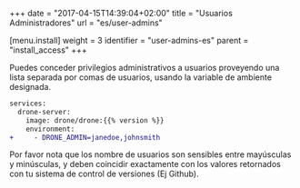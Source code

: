 +++
date = "2017-04-15T14:39:04+02:00"
title = "Usuarios Administradores"
url = "es/user-admins"

[menu.install]
  weight = 3
  identifier = "user-admins-es"
  parent = "install_access"
+++

Puedes conceder privilegios administrativos a usuarios proveyendo una lista separada por comas de usuarios, usando la variable de ambiente designada.

```diff
services:
  drone-server:
    image: drone/drone:{{% version %}}
    environment:
+     - DRONE_ADMIN=janedoe,johnsmith
```

Por favor nota que los nombre de usuarios son sensibles entre mayúsculas y minúsculas, y deben coincidir exactamente con los valores retornados con tu sistema de control de versiones (Ej Github).
